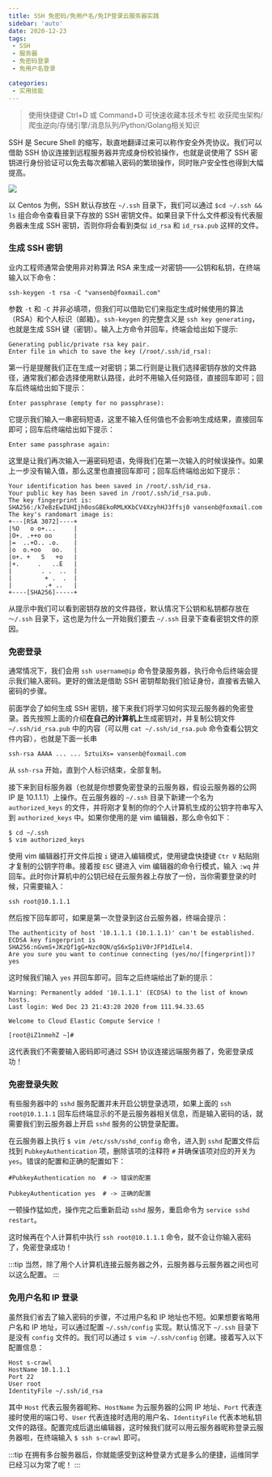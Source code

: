 ```yaml
---
title: SSH 免密码/免用户名/免IP登录云服务器实践
sidebar: 'auto'
date: 2020-12-23
tags:
 - SSH
 - 服务器
 - 免密码登录
 - 免用户名登录

categories:
 - 实用技能
---
```


> 使用快捷键 Ctrl+D 或 Command+D 可快速收藏本技术专栏 收获爬虫架构/爬虫逆向/存储引擎/消息队列/Python/Golang相关知识


SSH 是 Secure Shell 的缩写，耿直地翻译过来可以称作安全外壳协议。我们可以借助 SSH 协议连接到远程服务器并完成身份校验操作，也就是说使用了 SSH 密钥进行身份验证可以免去每次都输入密码的繁琐操作，同时账户安全性也得到大幅提高。

![](https://img.weishidong.com/carbon8937589kjahyf87q.png)


以 Centos 为例，SSH 默认存放在 `~/.ssh` 目录下，我们可以通过 `$cd ~/.ssh && ls` 组合命令查看目录下存放的 SSH 密钥文件。如果目录下什么文件都没有代表服务器未生成 SSH 密钥，否则你将会看到类似 `id_rsa` 和 `id_rsa.pub` 这样的文件。

### 生成 SSH 密钥
业内工程师通常会使用非对称算法 RSA 来生成一对密钥——公钥和私钥，在终端输入以下命令：

```
ssh-keygen -t rsa -C "vansenb@foxmail.com"
```

参数 `-t` 和 `-C` 并非必填项，但我们可以借助它们来指定生成时候使用的算法（RSA）和个人标识（邮箱）。`ssh-keygen` 的完整含义是 `ssh key generating`，也就是生成 SSH 键（密钥）。输入上方命令并回车，终端会给出如下提示:
```
Generating public/private rsa key pair.
Enter file in which to save the key (/root/.ssh/id_rsa): 
```
第一行是提醒我们正在生成一对密钥；第二行则是让我们选择密钥存放的文件路径，通常我们都会选择使用默认路径，此时不用输入任何路径，直接回车即可；回车后终端给出如下提示：
```
Enter passphrase (empty for no passphrase): 
```
它提示我们输入一串密码短语，这里不输入任何值也不会影响生成结果，直接回车即可；回车后终端给出如下提示：
```
Enter same passphrase again:
```
这里是让我们再次输入一遍密码短语，免得我们在第一次输入的时候误操作。如果上一步没有输入值，那么这里也直接回车即可；回车后终端给出如下提示：

```
Your identification has been saved in /root/.ssh/id_rsa.
Your public key has been saved in /root/.ssh/id_rsa.pub.
The key fingerprint is:
SHA256:/k7eBzEwIUHIjh0osGBEkoRMLKKbCV4XzyhHJ3ffsj0 vansenb@foxmail.com
The key's randomart image is:
+---[RSA 3072]----+
|%O   o o+...     |
|O+. .++o oo      |
|=  ..+O.. .o.    |
|o  o.+oo   oo.   |
|o+. +   S   +o   |
|+.     .   ..E   |
|        . .  ..  |
|         + .  .  |
|         .+ ..   |
+----[SHA256]-----+

```

从提示中我们可以看到密钥存放的文件路径，默认情况下公钥和私钥都存放在 `～/.ssh` 目录下，这也是为什么一开始我们要去 `~/.ssh` 目录下查看密钥文件的原因。

### 免密登录

通常情况下，我们会用 `ssh username@ip` 命令登录服务器，执行命令后终端会提示我们输入密码。更好的做法是借助 SSH 密钥帮助我们验证身份，直接省去输入密码的步骤。

前面学会了如何生成 SSH 密钥，接下来我们将学习如何实现云服务器的免密登录。首先按照上面的介绍**在自己的计算机上**生成密钥对，并复制公钥文件 `~/.ssh/id_rsa.pub` 中的内容（可以用 `cat ~/.ssh/id_rsa.pub` 命令查看公钥文件内容），也就是下面一长串
```
ssh-rsa AAAA ... ... 5ztuiXs= vansenb@foxmail.com
```
从 `ssh-rsa` 开始，直到个人标识结束，全部复制。

接下来到目标服务器（也就是你想要免密登录的云服务器，假设云服务器的公网 IP 是 10.1.1.1）上操作。在云服务器的 `~/.ssh` 目录下新建一个名为 `authorized_keys` 的文件，并将刚才复制的你的个人计算机生成的公钥字符串写入到 `authorized_keys` 中。如果你使用的是 vim 编辑器，那么命令如下：
```
$ cd ~/.ssh
$ vim authorized_keys 
```
使用 vim 编辑器打开文件后按 `i` 键进入编辑模式，使用键盘快捷键 `Ctr V` 粘贴刚才复制的公钥字符串。接着按 `ESC` 键进入 vim 编辑器的命令行模式，输入 `:wq` 并回车。此时你计算机中的公钥已经在云服务器上存放了一份，当你需要登录的时候，只需要输入：
```
ssh root@10.1.1.1
```
然后按下回车即可，如果是第一次登录到这台云服务器，终端会提示：
```
The authenticity of host '10.1.1.1 (10.1.1.1)' can't be established.
ECDSA key fingerprint is SHA256:nGvmS+JKzQf1gG+Nzc0QN/qS6xSp1iV0rJFP1dILel4.
Are you sure you want to continue connecting (yes/no/[fingerprint])? yes
```
这时候我们输入 `yes` 并回车即可。回车之后终端给出了新的提示：
```
Warning: Permanently added '10.1.1.1' (ECDSA) to the list of known hosts.
Last login: Wed Dec 23 21:43:28 2020 from 111.94.33.65

Welcome to Cloud Elastic Compute Service !

[root@iZ1nmehZ ~]# 
```
这代表我们不需要输入密码即可通过 SSH 协议连接远端服务器了，免密登录成功！

### 免密登录失败

有些服务器中的 `sshd` 服务配置并未开启公钥登录选项，如果上面的 `ssh root@10.1.1.1` 回车后终端显示的不是云服务器相关信息，而是输入密码的话，就需要我们到云服务器上开启 `sshd` 服务的公钥登录配置。


在云服务器上执行 `$ vim /etc/ssh/sshd_config` 命令，进入到 `sshd` 配置文件后找到 `PubkeyAuthentication` 项，删除该项的注释符 `#` 并确保该项对应的开关为 `yes`。错误的配置和正确的配置如下：
```
#PubkeyAuthentication no  # -> 错误的配置

PubkeyAuthentication yes  # -> 正确的配置
```
一顿操作猛如虎，操作完之后重新启动 `sshd` 服务，重启命令为 `service sshd restart`。

这时候再在个人计算机中执行 `ssh root@10.1.1.1` 命令，就不会让你输入密码了，免密登录成功！


:::tip
当然，除了用个人计算机连接云服务器之外，云服务器与云服务器之间也可以这么配置。
:::

### 免用户名和 IP 登录

虽然我们省去了输入密码的步骤，不过用户名和 IP 地址也不短。如果想要省略用户名和 IP 地址，可以通过配置 `~/.ssh/config` 实现。默认情况下 `~/.ssh` 目录下是没有 `config` 文件的。我们可以通过 `$ vim ~/.ssh/config` 创建。接着写入以下配置信息：
```
Host s-crawl
HostName 10.1.1.1
Port 22
User root
IdentityFile ~/.ssh/id_rsa
```

其中 `Host` 代表云服务器昵称、`HostName` 为云服务器的公网 IP 地址、`Port` 代表连接时使用的端口号、`User` 代表连接时选用的用户名、`IdentityFile` 代表本地私钥文件的路径。配置完成后退出编辑器，这时候我们就可以用云服务器昵称登录云服务器啦，在终端输入 `$ ssh s-crawl` 即可。

:::tip
在拥有多台服务器后，你就能感受到这种登录方式是多么的便捷，运维同学已经习以为常了呢！
:::

<Vssue :title="$title" />


